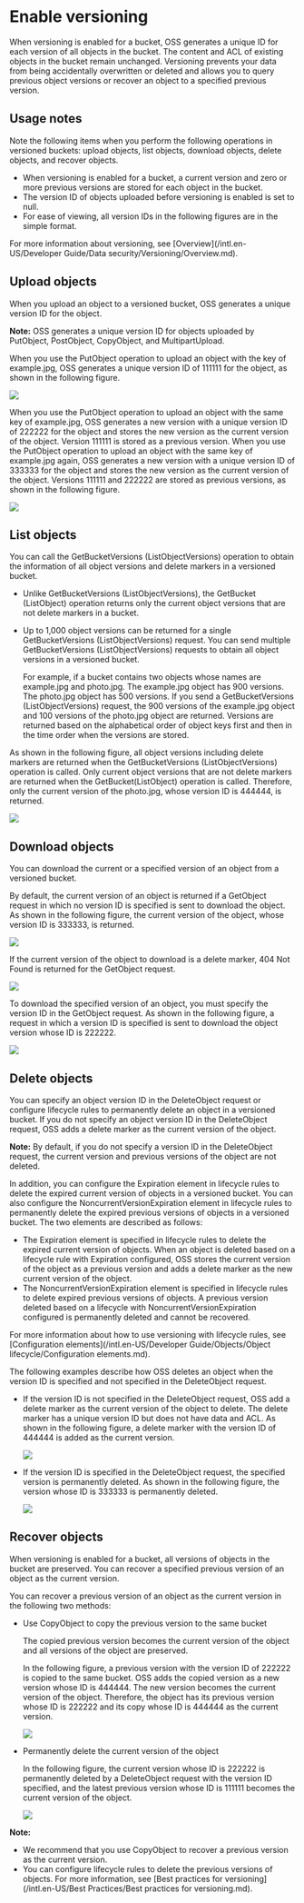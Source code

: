 # Enable versioning

When versioning is enabled for a bucket, OSS generates a unique ID for each version of all objects in the bucket. The content and ACL of existing objects in the bucket remain unchanged. Versioning prevents your data from being accidentally overwritten or deleted and allows you to query previous object versions or recover an object to a specified previous version.

## Usage notes

Note the following items when you perform the following operations in versioned buckets: upload objects, list objects, download objects, delete objects, and recover objects.

-   When versioning is enabled for a bucket, a current version and zero or more previous versions are stored for each object in the bucket.
-   The version ID of objects uploaded before versioning is enabled is set to null.
-   For ease of viewing, all version IDs in the following figures are in the simple format.

For more information about versioning, see [Overview](/intl.en-US/Developer Guide/Data security/Versioning/Overview.md).

## Upload objects

When you upload an object to a versioned bucket, OSS generates a unique version ID for the object.

**Note:** OSS generates a unique version ID for objects uploaded by PutObject, PostObject, CopyObject, and MultipartUpload.

When you use the PutObject operation to upload an object with the key of example.jpg, OSS generates a unique version ID of 111111 for the object, as shown in the following figure.

![](https://static-aliyun-doc.oss-cn-hangzhou.aliyuncs.com/assets/img/en-US/6595688951/p40175.jpg)

When you use the PutObject operation to upload an object with the same key of example.jpg, OSS generates a new version with a unique version ID of 222222 for the object and stores the new version as the current version of the object. Version 111111 is stored as a previous version. When you use the PutObject operation to upload an object with the same key of example.jpg again, OSS generates a new version with a unique version ID of 333333 for the object and stores the new version as the current version of the object. Versions 111111 and 222222 are stored as previous versions, as shown in the following figure.

![](https://static-aliyun-doc.oss-cn-hangzhou.aliyuncs.com/assets/img/en-US/6595688951/p40176.jpg)

## List objects

You can call the GetBucketVersions \(ListObjectVersions\) operation to obtain the information of all object versions and delete markers in a versioned bucket.

-   Unlike GetBucketVersions \(ListObjectVersions\), the GetBucket \(ListObject\) operation returns only the current object versions that are not delete markers in a bucket.
-   Up to 1,000 object versions can be returned for a single GetBucketVersions \(ListObjectVersions\) request. You can send multiple GetBucketVersions \(ListObjectVersions\) requests to obtain all object versions in a versioned bucket.

    For example, if a bucket contains two objects whose names are example.jpg and photo.jpg. The example.jpg object has 900 versions. The photo.jpg object has 500 versions. If you send a GetBucketVersions \(ListObjectVersions\) request, the 900 versions of the example.jpg object and 100 versions of the photo.jpg object are returned. Versions are returned based on the alphabetical order of object keys first and then in the time order when the versions are stored.


As shown in the following figure, all object versions including delete markers are returned when the GetBucketVersions \(ListObjectVersions\) operation is called. Only current object versions that are not delete markers are returned when the GetBucket\(ListObject\) operation is called. Therefore, only the current version of the photo.jpg, whose version ID is 444444, is returned.

![](https://static-aliyun-doc.oss-cn-hangzhou.aliyuncs.com/assets/img/en-US/6595688951/p40404.jpg)

## Download objects

You can download the current or a specified version of an object from a versioned bucket.

By default, the current version of an object is returned if a GetObject request in which no version ID is specified is sent to download the object. As shown in the following figure, the current version of the object, whose version ID is 333333, is returned.

![](https://static-aliyun-doc.oss-cn-hangzhou.aliyuncs.com/assets/img/en-US/6595688951/p40220.jpg)

If the current version of the object to download is a delete marker, 404 Not Found is returned for the GetObject request.

![](https://static-aliyun-doc.oss-cn-hangzhou.aliyuncs.com/assets/img/en-US/6595688951/p40666.jpg)

To download the specified version of an object, you must specify the version ID in the GetObject request. As shown in the following figure, a request in which a version ID is specified is sent to download the object version whose ID is 222222.

![](https://static-aliyun-doc.oss-cn-hangzhou.aliyuncs.com/assets/img/en-US/6595688951/p40221.jpg)

## Delete objects

You can specify an object version ID in the DeleteObject request or configure lifecycle rules to permanently delete an object in a versioned bucket. If you do not specify an object version ID in the DeleteObject request, OSS adds a delete marker as the current version of the object.

**Note:** By default, if you do not specify a version ID in the DeleteObject request, the current version and previous versions of the object are not deleted.

In addition, you can configure the Expiration element in lifecycle rules to delete the expired current version of objects in a versioned bucket. You can also configure the NoncurrentVersionExpiration element in lifecycle rules to permanently delete the expired previous versions of objects in a versioned bucket. The two elements are described as follows:

-   The Expiration element is specified in lifecycle rules to delete the expired current version of objects. When an object is deleted based on a lifecycle rule with Expiration configured, OSS stores the current version of the object as a previous version and adds a delete marker as the new current version of the object.
-   The NoncurrentVersionExpiration element is specified in lifecycle rules to delete expired previous versions of objects. A previous version deleted based on a lifecycle with NoncurrentVersionExpiration configured is permanently deleted and cannot be recovered.

For more information about how to use versioning with lifecycle rules, see [Configuration elements](/intl.en-US/Developer Guide/Objects/Object lifecycle/Configuration elements.md).

The following examples describe how OSS deletes an object when the version ID is specified and not specified in the DeleteObject request.

-   If the version ID is not specified in the DeleteObject request, OSS add a delete marker as the current version of the object to delete. The delete marker has a unique version ID but does not have data and ACL. As shown in the following figure, a delete marker with the version ID of 444444 is added as the current version.

    ![](https://static-aliyun-doc.oss-cn-hangzhou.aliyuncs.com/assets/img/en-US/7595688951/p40237.jpg)

-   If the version ID is specified in the DeleteObject request, the specified version is permanently deleted. As shown in the following figure, the version whose ID is 333333 is permanently deleted.

    ![](https://static-aliyun-doc.oss-cn-hangzhou.aliyuncs.com/assets/img/en-US/7595688951/p40245.jpg)


## Recover objects

When versioning is enabled for a bucket, all versions of objects in the bucket are preserved. You can recover a specified previous version of an object as the current version.

You can recover a previous version of an object as the current version in the following two methods:

-   Use CopyObject to copy the previous version to the same bucket

    The copied previous version becomes the current version of the object and all versions of the object are preserved.

    In the following figure, a previous version with the version ID of 222222 is copied to the same bucket. OSS adds the copied version as a new version whose ID is 444444. The new version becomes the current version of the object. Therefore, the object has its previous version whose ID is 222222 and its copy whose ID is 444444 as the current version.

    ![](https://static-aliyun-doc.oss-cn-hangzhou.aliyuncs.com/assets/img/en-US/7595688951/p40309.jpg)

-   Permanently delete the current version of the object

    In the following figure, the current version whose ID is 222222 is permanently deleted by a DeleteObject request with the version ID specified, and the latest previous version whose ID is 111111 becomes the current version of the object.

    ![](https://static-aliyun-doc.oss-cn-hangzhou.aliyuncs.com/assets/img/en-US/7595688951/p40310.jpg)


**Note:**

-   We recommend that you use CopyObject to recover a previous version as the current version.
-   You can configure lifecycle rules to delete the previous versions of objects. For more information, see [Best practices for versioning](/intl.en-US/Best Practices/Best practices for versioning.md).

